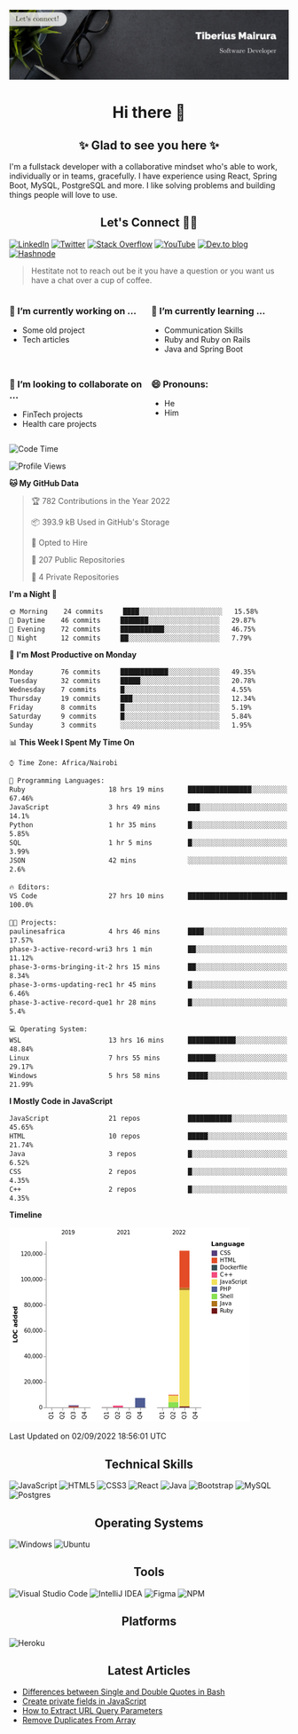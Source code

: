 ![cover-image](assets/images/banner.jpg)

<h1 align="center">
 Hi there 👋
</h1>

<h2 align="center"> ✨ Glad to see you here ✨ </h2>

I'm a fullstack developer with a collaborative mindset who's able to work, individually or in teams, gracefully. I have experience using React, Spring Boot, MySQL, PostgreSQL and more. I like solving problems and building things people will love to use.

<h2 align="center"> Let's Connect 🤝🏾 </h2>

[![LinkedIn](https://img.shields.io/badge/linkedin-%230077B5.svg?style=for-the-badge&logo=linkedin&logoColor=white)](https://www.linkedin.com/in/tiberius-mairura/) [![Twitter](https://img.shields.io/badge/Twitter-%231DA1F2.svg?style=for-the-badge&logo=Twitter&logoColor=white)](https://twitter.com/hermit_tiberius) [![Stack Overflow](https://img.shields.io/badge/-Stackoverflow-FE7A16?style=for-the-badge&logo=stack-overflow&logoColor=white)](https://stackoverflow.com/users/11869442/tiberius) [![YouTube](https://img.shields.io/badge/YouTube-%23FF0000.svg?style=for-the-badge&logo=YouTube&logoColor=white)](https://www.youtube.com/channel/UCEyv3oMzvLUv6tGs9KD_S_A) [![Dev.to blog](https://img.shields.io/badge/dev.to-0A0A0A?style=for-the-badge&logo=dev.to&logoColor=white)](https://dev.to/hermitex) [![Hashnode](https://img.shields.io/badge/Hashnode-2962FF?style=for-the-badge&logo=hashnode&logoColor=white)](https://hashnode.com/@hermitex)

> Hestitate not to reach out be it you have a question or you want us have a chat over a cup of coffee.

<div style="display: grid; gap: 0.5rem; grid-template-columns: repeat(2, 1fr);">

<div>

<h3>🔭  I’m currently working on ...</h3>

- Some old project
- Tech articles

</div>

<div>

<h3>🌱 I’m currently learning ...</h3>

- Communication Skills
- Ruby and Ruby on Rails
- Java and Spring Boot

</div>

<div>
<h3>👯 I’m looking to collaborate on ...</h3>

- FinTech projects
- Health care projects

</div>

<div>
<h3>😄 Pronouns:</h3>

- He
- Him
  
</div>

</div>

<!--START_SECTION:waka-->
![Code Time](http://img.shields.io/badge/Code%20Time-297%20hrs%2058%20mins-blue)

![Profile Views](http://img.shields.io/badge/Profile%20Views-14-blue)

**🐱 My GitHub Data** 

> 🏆 782 Contributions in the Year 2022
 > 
> 📦 393.9 kB Used in GitHub's Storage 
 > 
> 💼 Opted to Hire
 > 
> 📜 207 Public Repositories 
 > 
> 🔑 4 Private Repositories  
 > 
**I'm a Night 🦉** 

```text
🌞 Morning    24 commits     ████░░░░░░░░░░░░░░░░░░░░░   15.58% 
🌆 Daytime    46 commits     ███████░░░░░░░░░░░░░░░░░░   29.87% 
🌃 Evening    72 commits     ███████████░░░░░░░░░░░░░░   46.75% 
🌙 Night      12 commits     ██░░░░░░░░░░░░░░░░░░░░░░░   7.79%

```
📅 **I'm Most Productive on Monday** 

```text
Monday       76 commits     ████████████░░░░░░░░░░░░░   49.35% 
Tuesday      32 commits     █████░░░░░░░░░░░░░░░░░░░░   20.78% 
Wednesday    7 commits      █░░░░░░░░░░░░░░░░░░░░░░░░   4.55% 
Thursday     19 commits     ███░░░░░░░░░░░░░░░░░░░░░░   12.34% 
Friday       8 commits      █░░░░░░░░░░░░░░░░░░░░░░░░   5.19% 
Saturday     9 commits      █░░░░░░░░░░░░░░░░░░░░░░░░   5.84% 
Sunday       3 commits      ░░░░░░░░░░░░░░░░░░░░░░░░░   1.95%

```


📊 **This Week I Spent My Time On** 

```text
⌚︎ Time Zone: Africa/Nairobi

💬 Programming Languages: 
Ruby                     18 hrs 19 mins      ████████████████░░░░░░░░░   67.46% 
JavaScript               3 hrs 49 mins       ███░░░░░░░░░░░░░░░░░░░░░░   14.1% 
Python                   1 hr 35 mins        █░░░░░░░░░░░░░░░░░░░░░░░░   5.85% 
SQL                      1 hr 5 mins         █░░░░░░░░░░░░░░░░░░░░░░░░   3.99% 
JSON                     42 mins             ░░░░░░░░░░░░░░░░░░░░░░░░░   2.6%

🔥 Editors: 
VS Code                  27 hrs 10 mins      █████████████████████████   100.0%

🐱‍💻 Projects: 
paulinesafrica           4 hrs 46 mins       ████░░░░░░░░░░░░░░░░░░░░░   17.57% 
phase-3-active-record-wri3 hrs 1 min         ██░░░░░░░░░░░░░░░░░░░░░░░   11.12% 
phase-3-orms-bringing-it-2 hrs 15 mins       ██░░░░░░░░░░░░░░░░░░░░░░░   8.34% 
phase-3-orms-updating-rec1 hr 45 mins        █░░░░░░░░░░░░░░░░░░░░░░░░   6.46% 
phase-3-active-record-que1 hr 28 mins        █░░░░░░░░░░░░░░░░░░░░░░░░   5.4%

💻 Operating System: 
WSL                      13 hrs 16 mins      ████████████░░░░░░░░░░░░░   48.84% 
Linux                    7 hrs 55 mins       ███████░░░░░░░░░░░░░░░░░░   29.17% 
Windows                  5 hrs 58 mins       █████░░░░░░░░░░░░░░░░░░░░   21.99%

```

**I Mostly Code in JavaScript** 

```text
JavaScript               21 repos            ███████████░░░░░░░░░░░░░░   45.65% 
HTML                     10 repos            █████░░░░░░░░░░░░░░░░░░░░   21.74% 
Java                     3 repos             █░░░░░░░░░░░░░░░░░░░░░░░░   6.52% 
CSS                      2 repos             █░░░░░░░░░░░░░░░░░░░░░░░░   4.35% 
C++                      2 repos             █░░░░░░░░░░░░░░░░░░░░░░░░   4.35%

```


**Timeline**

![Chart not found](https://raw.githubusercontent.com/hermitex/hermitex/main/charts/bar_graph.png) 


 Last Updated on 02/09/2022 18:56:01 UTC
<!--END_SECTION:waka-->

<h2 align="center"> Technical Skills </h2>

![JavaScript](https://img.shields.io/badge/javascript-%23323330.svg?style=for-the-badge&logo=javascript&logoColor=%23F7DF1E) ![HTML5](https://img.shields.io/badge/html5-%23E34F26.svg?style=for-the-badge&logo=html5&logoColor=white) ![CSS3](https://img.shields.io/badge/css3-%231572B6.svg?style=for-the-badge&logo=css3&logoColor=white) ![React](https://img.shields.io/badge/react-%2320232a.svg?style=for-the-badge&logo=react&logoColor=%2361DAFB) ![Java](https://img.shields.io/badge/java-%23ED8B00.svg?style=for-the-badge&logo=java&logoColor=white) ![Bootstrap](https://img.shields.io/badge/bootstrap-%23563D7C.svg?style=for-the-badge&logo=bootstrap&logoColor=white) ![MySQL](https://img.shields.io/badge/mysql-%2300f.svg?style=for-the-badge&logo=mysql&logoColor=white) ![Postgres](https://img.shields.io/badge/postgres-%23316192.svg?style=for-the-badge&logo=postgresql&logoColor=white)

<h2 align="center"> Operating Systems </h2>

![Windows](https://img.shields.io/badge/Windows-0078D6?style=for-the-badge&logo=windows&logoColor=white) ![Ubuntu](https://img.shields.io/badge/Ubuntu-E95420?style=for-the-badge&logo=ubuntu&logoColor=white)

<h2 align="center"> Tools </h2>

![Visual Studio Code](https://img.shields.io/badge/Visual%20Studio%20Code-0078d7.svg?style=for-the-badge&logo=visual-studio-code&logoColor=white) ![IntelliJ IDEA](https://img.shields.io/badge/IntelliJIDEA-000000.svg?style=for-the-badge&logo=intellij-idea&logoColor=white) ![Figma](https://img.shields.io/badge/figma-%23F24E1E.svg?style=for-the-badge&logo=figma&logoColor=white) ![NPM](https://img.shields.io/badge/NPM-%23000000.svg?style=for-the-badge&logo=npm&logoColor=white)

<h2 align="center"> Platforms </h2>

![Heroku](https://img.shields.io/badge/heroku-%23430098.svg?style=for-the-badge&logo=heroku&logoColor=white)

 <h2 align="center">Latest Articles </h2>

- [Differences between Single and Double Quotes in Bash](https://dev.to/hermitex/differences-between-single-and-double-quotes-in-bash-3eog)
- [Create private fields in JavaScript](https://dev.to/hermitex/create-private-fields-in-javascript-3ean)
- [How to Extract URL Query Parameters](https://dev.to/hermitex/how-to-extract-url-search-parameters-4k58)
- [Remove Duplicates From Array](https://dev.to/hermitex/remove-duplicates-from-array-1d6h)
